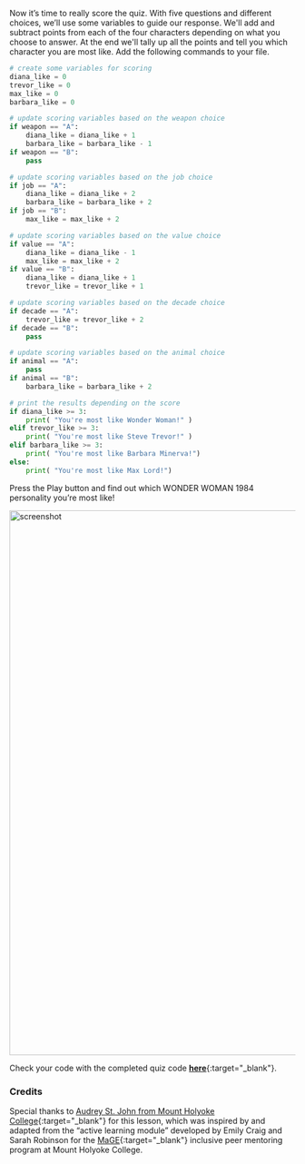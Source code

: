 Now it’s time to really score the quiz. With five questions and different choices, we’ll use some variables to guide our response. We'll add and subtract points from each of the four characters depending on what you choose to answer. At the end we'll tally up all the points and tell you which character you are most like. Add the following commands to your file.
```python
# create some variables for scoring
diana_like = 0
trevor_like = 0
max_like = 0
barbara_like = 0

# update scoring variables based on the weapon choice
if weapon == "A":
    diana_like = diana_like + 1
    barbara_like = barbara_like - 1
if weapon == "B":
    pass

# update scoring variables based on the job choice
if job == "A":
    diana_like = diana_like + 2
    barbara_like = barbara_like + 2
if job == "B":
    max_like = max_like + 2

# update scoring variables based on the value choice
if value == "A":
    diana_like = diana_like - 1
    max_like = max_like + 2
if value == "B":
    diana_like = diana_like + 1
    trevor_like = trevor_like + 1

# update scoring variables based on the decade choice
if decade == "A":
    trevor_like = trevor_like + 2
if decade == "B":
    pass

# update scoring variables based on the animal choice
if animal == "A":
    pass
if animal == "B":
    barbara_like = barbara_like + 2

# print the results depending on the score
if diana_like >= 3:
    print( "You're most like Wonder Woman!" )
elif trevor_like >= 3:
    print( "You're most like Steve Trevor!" )
elif barbara_like >= 3:
    print( "You're most like Barbara Minerva!")
else:
    print( "You're most like Max Lord!")
```
Press the Play button and find out which WONDER WOMAN 1984 personality you’re most like!
 
<img width="960" alt="screenshot" src="https://user-images.githubusercontent.com/12758612/89692637-1e7cbb00-d8c1-11ea-85e6-c6bab0eac44c.png">

Check your code with the completed quiz code [**here**](https://github.com/microsoft/WW84-Python-Lessons/blob/master/quiz.py){:target="_blank"}.

### Credits
Special thanks to [Audrey St. John from Mount Holyoke College](https://www.mtholyoke.edu/people/audrey-stjohn){:target="_blank"} for this lesson, which was inspired by and adapted from the “active learning module” developed by Emily Craig and Sarah Robinson for the [MaGE](https://sites.google.com/a/mtholyoke.edu/mage/){:target="_blank"} inclusive peer mentoring program at Mount Holyoke College.